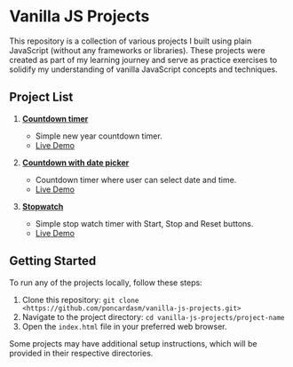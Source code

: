 # Vanilla JS Projects

This repository is a collection of various projects I built using plain JavaScript (without any frameworks or libraries). These projects were created as part of my learning journey and serve as practice exercises to solidify my understanding of vanilla JavaScript concepts and techniques.

## Project List

1. **[Countdown timer](https://github.com/poncardasm/vanilla-js-projects/tree/main/countdown-timer)**

   - Simple new year countdown timer.
   - [Live Demo](#)

2. **[Countdown with date picker](https://github.com/poncardasm/vanilla-js-projects/tree/main/countdown-date-picker)**

   - Countdown timer where user can select date and time.
   - [Live Demo](#)

3. **[Stopwatch](https://github.com/poncardasm/vanilla-js-projects/tree/main/stopwatch)**
   - Simple stop watch timer with Start, Stop and Reset buttons.
   - [Live Demo](#)

## Getting Started

To run any of the projects locally, follow these steps:

1. Clone this repository: `git clone <https://github.com/poncardasm/vanilla-js-projects.git>`
2. Navigate to the project directory: `cd vanilla-js-projects/project-name`
3. Open the `index.html` file in your preferred web browser.

Some projects may have additional setup instructions, which will be provided in their respective directories.
